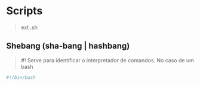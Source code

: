 # Scripts
> ext .sh
## Shebang (sha-bang | hashbang)
> #!
Serve para identificar o interpretador de comandos.
No caso de um bash
```bash
#!/bin/bash
```


<!-- vi nome.sh
precione "i"
digite "#!/bin/bash"
digite o código script
após edição pressione "ESC"
digite ":wq"
precione "ENTER"
digite "chmod a+x nome.sh"
execute "./nome.sh" -->
